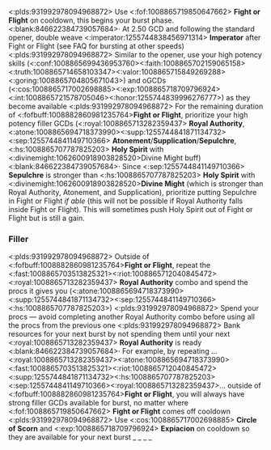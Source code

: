 <:plds:931992978094968872> Use <:fof:1008865719850647662> **Fight or Flight** on cooldown, this begins your burst phase.
<:blank:846622384739057684>· At 2.50 GCD and following the standard opener, double weave <:imperator:1255744838456971314> **Imperator** after Fight or Flight (see FAQ for bursting at other speeds)
<:plds:931992978094968872> Similar to the opener, use your high potency skills (<:conf:1008865699436953760><:faith:1008865702159065158><:truth:1008865714658103347><:valor:1008865715849269288><:goring:1008865704805671043>) and oGCDs (<:cos:1008865717002698885><:exp:1008865718709796924><:int:1008865721578705046><:honor:1255744839996276777>) as they become available
<:plds:931992978094968872> For the remaining duration of <:fofbuff:1008882860981235764>**Fight or Flight**, prioritize your high potency filler GCDs (<:royal:1008865713282359437> **Royal Authority**, <:atone:1008865694718373990><:supp:1255744841871134732><:sep:1255744841149710366> **Atonement**/**Supplication**/**Sepulchre**, <:hs:1008865707787825203> **Holy Spirit** with <:divinemight:1062600918903828520>Divine Might buff)
<:blank:846622384739057684>· Since <:sep:1255744841149710366> **Sepulchre** is stronger than <:hs:1008865707787825203> **Holy Spirit** with <:divinemight:1062600918903828520>**Divine Might** (which is stronger than Royal Authority, Atonement, and Supplication), prioritize putting Sepulchre in Fight or Flight _if able_ (this will not be possible if Royal Authority falls inside Fight or Flight). This will sometimes push Holy Spirit out of Fight or Flight but is still a gain.

### Filler
<:plds:931992978094968872> Outside of <:fofbuff:1008882860981235764>**Fight or Flight**, repeat the <:fast:1008865703513825321><:riot:1008865712040845472><:royal:1008865713282359437> **Royal Authority** combo and spend the procs it gives you (<:atone:1008865694718373990><:supp:1255744841871134732><:sep:1255744841149710366><:hs:1008865707787825203>)
<:plds:931992978094968872> Spend your procs — avoid completing another Royal Authority combo before using all the procs from the previous one
<:plds:931992978094968872> Bank resources for your next burst by not spending them until your next <:royal:1008865713282359437> **Royal Authority** is ready
<:blank:846622384739057684>· For example, by repeating ...<:royal:1008865713282359437><:atone:1008865694718373990><:fast:1008865703513825321><:riot:1008865712040845472><:supp:1255744841871134732><:hs:1008865707787825203><:sep:1255744841149710366><:royal:1008865713282359437>... outside of <:fofbuff:1008882860981235764>**Fight or Flight**, you will always have strong filler GCDs available for burst, no matter where <:fof:1008865719850647662> **Fight or Flight** comes off cooldown
<:plds:931992978094968872> Use <:cos:1008865717002698885> **Circle of Scorn** and <:exp:1008865718709796924> **Expiacion** on cooldown so they are available for your next burst
_ _
_ _